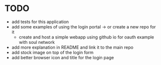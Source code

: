 # TODO

- add tests for this application
- add some examples of using the login portal -> or create a new repo for it
  - create and host a simple webapp using github io for oauth example with soul network
- add more explanation in README and link it to the main repo
- add stock image on top of the login form
- add better browser icon and title for the login page

